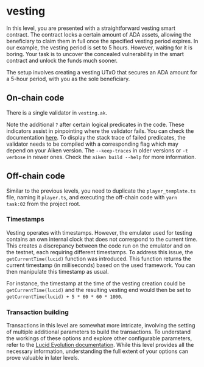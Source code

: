 # vesting

In this level, you are presented with a straightforward vesting smart contract. The contract locks a
certain amount of ADA assets, allowing the beneficiary to claim them in full once the specified
vesting period expires. In our example, the vesting period is set to 5 hours. However, waiting for
it is boring. Your task is to uncover the concealed vulnerability in the smart contract and unlock
the funds much sooner.

The setup involves creating a vesting UTxO that secures an ADA amount for a 5-hour period, with you
as the sole beneficiary.

## On-chain code

There is a single validator in `vesting.ak`.

Note the additional `?` after certain logical predicates in the code. These indicators assist in
pinpointing where the validator fails. You can check the documentation
[here](https://aiken-lang.org/language-tour/troubleshooting#-operator). To display the stack trace
of failed predicates, the validator needs to be compiled with a corresponding flag which may depend
on your Aiken version. The `--keep-traces` in older versions or `-t verbose` in newer ones. Check
the `aiken build --help` for more information.

## Off-chain code

Similar to the previous levels, you need to duplicate the `player_template.ts` file, naming it
`player.ts`, and executing the off-chain code with `yarn task:02` from the project root.

### Timestamps

Vesting operates with timestamps. However, the emulator used for testing contains an own internal
clock that does not correspond to the current time. This creates a discrepancy between the code run
on the emulator and on the testnet, each requiring different timestamps. To address this issue, the
`getCurrentTime(lucid)` function was introduced. This function returns the current timestamp (in
milliseconds) based on the used framework. You can then manipulate this timestamp as usual.

For instance, the timestamp at the time of the vesting creation could be `getCurrentTime(lucid)` and
the resulting vesting end would then be set to `getCurrentTime(lucid) + 5 * 60 * 60 * 1000`.

### Transaction building

Transactions in this level are somewhat more intricate, involving the setting of multiple additional
parameters to build the transactions. To understand the workings of these options and explore other
configurable parameters, refer to the
[Lucid Evolution documentation](https://github.com/Anastasia-Labs/lucid-evolution). While this level
provides all the necessary information, understanding the full extent of your options can prove
valuable in later levels.
